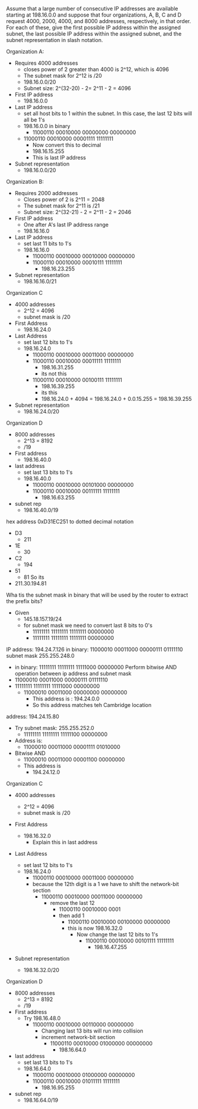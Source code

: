 Assume that a large number of consecutive IP addresses are available starting at 198.16.0.0 and suppose that four organizations, A, B, C and D request 4000, 2000, 4000, and 8000 addresses, respectively, in that order. For each of these, give the first possible IP address within the assigned subnet, the last possible IP address within the assigned subnet, and the subnet representation in slash notation.

Organization A:
 - Requires 4000 addresses
	 - closes power of 2 greater than 4000 is 2^12, which is 4096
	 - The subnet mask for 2^12 is /20
	 - 198.16.0.0/20
	 - Subnet size: 2^(32-20) - 2= 2^11 - 2 = 4096
- First IP address
	- 198.16.0.0
- Last IP address
	- set all host bits to 1 within the subnet. In this case, the last 12 bits will all be 1's
	- 198.16.0.0 in binary 
		- 11000110 00010000 00000000 00000000
	- 11000110 00010000 00001111 11111111
		- Now convert this to decimal 
		- 198.16.15.255
		- This is last IP address
- Subnet representation 
	- 198.16.0.0/20

Organization B:
 - Requires 2000 addresses
	 - Closes power of 2 is 2^11 = 2048
	 - The subnet mask for 2^11 is /21
	 - Subnet size: 2^(32-21) - 2 = 2^11 - 2 = 2046
- First IP address
	- One after A's last IP address range
	- 198.16.16.0
- Last IP address
	- set last 11 bits to 1's
	- 198.16.16.0
		- 11000110 00010000 00010000 00000000
		- 11000110 00010000 00010111 11111111
			- 198.16.23.255
- Subnet representation
	- 198.16.16.0/21

Organization C
 - 4000 addresses
	 - 2^12 = 4096
	 - subnet mask is /20
 - First Address
	 - 198.16.24.0
- Last Address
	- set last 12 bits to 1's
	- 198.16.24.0
		- 11000110 00010000 00011000 00000000
		- 11000110 00010000 00011111 11111111
			- 198.16.31.255
			- its not this 
		- 11000110 00010000 00100111 11111111
			- 198.16.39.255
			- its this
			- 198.16.24.0 + 4094 = 198.16.24.0 + 0.0.15.255 = 198.16.39.255
- Subnet representation
	- 198.16.24.0/20

Organization D
 - 8000 addresses
	 - 2^13 = 8192
	 - /19
- First address
	- 198.16.40.0
- last address
	- set last 13 bits to 1's
	- 198.16.40.0
		- 11000110 00010000 00101000 00000000
		- 11000110 00010000 00111111 11111111
			- 198.16.63.255
- subnet rep
	- 198.16.40.0/19


hex address 0xD31EC251 to dotted decimal notation 
 - D3
	 - 211
- 1E
	- 30
- C2
	- 194
- 51
	- 81
So its 
 - 211.30.194.81


Wha tis the subnet mask in binary that will be used by the router to extract the prefix bits?
 - Given 
	 - 145.18.157.19/24
	 - for subnet mask we need to convert last 8 bits to 0's
		 - 11111111 11111111 11111111 00000000
		 - 11111111 11111111 11111111 00000000


IP address: 194.24.7.126
in binary: 11000010 00011000 00000111 01111110
subnet mask 255.255.248.0 
 - in binary: 11111111 11111111 11111000 00000000
Perform bitwise AND operation between ip address and subnet mask 
 - 11000010 00011000 00000111 01111110
 - 11111111 11111111 11111000 00000000
	 - 11000010 00011000 00000000 00000000
		 - This address is : 194.24.0.0
		 - So this address matches teh Cambridge location 

address: 194.24.15.80

 - Try subnet mask: 255.255.252.0
	 - 11111111 11111111 11111100 00000000
- Address is:
	- 11000010 00011000 00001111 01010000
- Bitwise AND
	- 11000010 00011000 00001100 00000000
	- This address is
		- 194.24.12.0



Organization C
 - 4000 addresses
	 - 2^12 = 4096
	 - subnet mask is /20
 - First Address
	 - 198.16.32.0
		 - Explain this in last address
- Last Address
	- set last 12 bits to 1's
	- 198.16.24.0
		- 11000110 00010000 00011000 00000000
		- because the 12th digit is a 1 we have to shift the network-bit section 
			- 11000110 00010000 00011000 00000000
				- remove the last 12 
					- 11000110 00010000 0001
					- then add 1
						- 11000110 00010000 00100000 00000000
						- this is now 198.16.32.0
							- Now change the last 12 bits to 1's
								- 11000110 00010000 00101111 11111111
									- 198.16.47.255
					
- Subnet representation
	- 198.16.32.0/20

Organization D
 - 8000 addresses
	 - 2^13 = 8192
	 - /19
- First address
	- Try 198.16.48.0
		- 11000110 00010000 00110000 00000000
			- Changing last 13 bits will run into collision 
			- increment network-bit section 
				- 11000110 00010000 01000000 00000000
					- 198.16.64.0
- last address
	- set last 13 bits to 1's
	- 198.16.64.0
		- 11000110 00010000 01000000 00000000
		- 11000110 00010000 01011111 11111111
			- 198.16.95.255
- subnet rep
	- 198.16.64.0/19